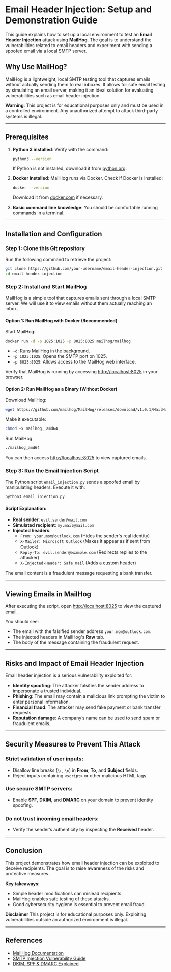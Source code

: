 # Email Header Injection: Setup and Demonstration Guide

This guide explains how to set up a local environment to test an **Email Header Injection** attack using **MailHog**. The goal is to understand the vulnerabilities related to email headers and experiment with sending a spoofed email via a local SMTP server.

## Why Use MailHog?
MailHog is a lightweight, local SMTP testing tool that captures emails without actually sending them to real inboxes. It allows for safe email testing by simulating an email server, making it an ideal solution for evaluating vulnerabilities such as email header injection.

**Warning**: This project is for educational purposes only and must be used in a controlled environment. Any unauthorized attempt to attack third-party systems is illegal.

---

## Prerequisites

1. **Python 3 installed**: Verify with the command:
   ```bash
   python3 --version
   ```
   If Python is not installed, download it from [python.org](https://www.python.org/).

2. **Docker installed**: MailHog runs via Docker. Check if Docker is installed:
   ```bash
   docker --version
   ```
   Download it from [docker.com](https://www.docker.com/) if necessary.

3. **Basic command line knowledge**: You should be comfortable running commands in a terminal.

---

## Installation and Configuration

### Step 1: Clone this Git repository
Run the following command to retrieve the project:

```bash
git clone https://github.com/your-username/email-header-injection.git
cd email-header-injection
```

### Step 2: Install and Start MailHog
MailHog is a simple tool that captures emails sent through a local SMTP server. We will use it to view emails without them actually reaching an inbox.

#### Option 1: Run MailHog with Docker (Recommended)
Start MailHog:

```bash
docker run -d -p 1025:1025 -p 8025:8025 mailhog/mailhog
```
- `-d`: Runs MailHog in the background.
- `-p 1025:1025`: Opens the SMTP port on 1025.
- `-p 8025:8025`: Allows access to the MailHog web interface.

Verify that MailHog is running by accessing [http://localhost:8025](http://localhost:8025) in your browser.

#### Option 2: Run MailHog as a Binary (Without Docker)
Download MailHog:

```bash
wget https://github.com/mailhog/MailHog/releases/download/v1.0.1/MailHog_linux_amd64
```

Make it executable:

```bash
chmod +x mailhog__amd64
```

Run MailHog:

```bash
./mailhog_amd64
```

You can then access [http://localhost:8025](http://localhost:8025) to view captured emails.

### Step 3: Run the Email Injection Script
The Python script `email_injection.py` sends a spoofed email by manipulating headers. Execute it with:

```bash
python3 email_injection.py
```

#### Script Explanation:
- **Real sender**: `evil.sender@mail.com`
- **Simulated recipient**: `my.mail@mail.com`
- **Injected headers**:
  - `From: your.mom@outlook.com` (Hides the sender's real identity)
  - `X-Mailer: Microsoft Outlook` (Makes it appear as if sent from Outlook)
  - `Reply-To: evil.sender@example.com` (Redirects replies to the attacker)
  - `X-Injected-Header: Safe mail` (Adds a custom header)

The email content is a fraudulent message requesting a bank transfer.

---

## Viewing Emails in MailHog
After executing the script, open [http://localhost:8025](http://localhost:8025) to view the captured email.

You should see:
- The email with the falsified sender address `your.mom@outlook.com`.
- The injected headers in MailHog's **Raw** tab.
- The body of the message containing the fraudulent request.

---

## Risks and Impact of Email Header Injection
Email header injection is a serious vulnerability exploited for:
- **Identity spoofing**: The attacker falsifies the sender address to impersonate a trusted individual.
- **Phishing**: The email may contain a malicious link prompting the victim to enter personal information.
- **Financial fraud**: The attacker may send fake payment or bank transfer requests.
- **Reputation damage**: A company’s name can be used to send spam or fraudulent emails.

---

## Security Measures to Prevent This Attack
### Strict validation of user inputs:
- Disallow line breaks (`\r`, `\n`) in **From**, **To**, and **Subject** fields.
- Reject inputs containing `<script>` or other malicious HTML tags.

### Use secure SMTP servers:
- Enable **SPF**, **DKIM**, and **DMARC** on your domain to prevent identity spoofing.

### Do not trust incoming email headers:
- Verify the sender’s authenticity by inspecting the **Received** header.

---

## Conclusion
This project demonstrates how email header injection can be exploited to deceive recipients. The goal is to raise awareness of the risks and protective measures.

**Key takeaways**:
- Simple header modifications can mislead recipients.
- MailHog enables safe testing of these attacks.
- Good cybersecurity hygiene is essential to prevent email fraud.

**Disclaimer**
This project is for educational purposes only. Exploiting vulnerabilities outside an authorized environment is illegal.

---

## References
- [MailHog Documentation](https://github.com/mailhog/MailHog)
- [SMTP Injection Vulnerability Guide](https://owasp.org/www-community/vulnerabilities/SMTP_Injection)
- [DKIM, SPF & DMARC Explained](https://dmarc.org/)

